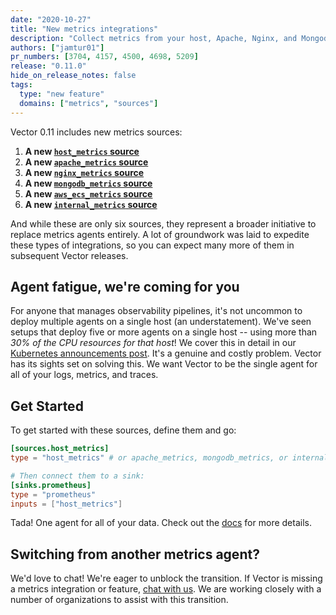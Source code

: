 ```yaml
---
date: "2020-10-27"
title: "New metrics integrations"
description: "Collect metrics from your host, Apache, Nginx, and Mongodb."
authors: ["jamtur01"]
pr_numbers: [3704, 4157, 4500, 4698, 5209]
release: "0.11.0"
hide_on_release_notes: false
tags:
  type: "new feature"
  domains: ["metrics", "sources"]
---
```


Vector 0.11 includes new metrics sources:

1. **A new [`host_metrics` source][host_metrics_source]**
2. **A new [`apache_metrics` source][apache_metrics_source]**
3. **A new [`nginx_metrics` source][nginx_metrics_source]**
4. **A new [`mongodb_metrics` source][mongodb_metrics_source]**
5. **A new [`aws_ecs_metrics` source][aws_ecs_metrics_source]**
6. **A new [`internal_metrics` source][internal_metrics_source]**

And while these are only six sources, they represent a broader initiative
to replace metrics agents entirely. A lot of groundwork was laid to expedite
these types of integrations, so you can expect many more of them in
subsequent Vector releases.

## Agent fatigue, we're coming for you

For anyone that manages observability pipelines, it's not uncommon to deploy
multiple agents on a single host (an understatement). We've seen setups
that deploy five or more agents on a single host -- using more than _30% of the
CPU resources for that host_! We cover this in detail in our
[Kubernetes announcements post][kubernetes_announcement]. It's a genuine and
costly problem. Vector has its sights set on solving this. We want Vector to be
the single agent for all of your logs, metrics, and traces.

## Get Started

To get started with these sources, define them and go:

```toml
[sources.host_metrics]
type = "host_metrics" # or apache_metrics, mongodb_metrics, or internal_metrics

# Then connect them to a sink:
[sinks.prometheus]
type = "prometheus"
inputs = ["host_metrics"]
```

Tada! One agent for all of your data. Check out the [docs][docs] for more
details.

## Switching from another metrics agent?

We'd love to chat! We're eager to unblock the transition. If Vector is missing
a metrics integration or feature, [chat with us][chat]. We are working closely
with a number of organizations to assist with this transition.

[apache_metrics_source]: /docs/reference/configuration/sources/apache_metrics/
[aws_ecs_metrics_source]: /docs/reference/configuration/sources/aws_ecs_metrics/
[chat]: https://chat.vector.dev
[docs]: /docs
[host_metrics_source]: /docs/reference/configuration/sources/host_metrics/
[internal_metrics_source]: /docs/reference/configuration/sources/internal_metrics/
[kubernetes_announcement]: /blog/kubernetes-integration/
[mongodb_metrics_source]: /docs/reference/configuration/sources/mongodb_metrics/
[nginx_metrics_source]: /docs/reference/configuration/sources/nginx_metrics/
